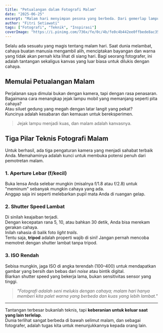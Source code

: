 ```yaml
---
title: "Petualangan dalam Fotografi Malam"
date: "2025-06-25"
excerpt: "Malam hari menyimpan pesona yang berbeda. Dari gemerlap lampu kota hingga keheningan alam di bawah bintang, mari kita jelajahi dunia fotografi minim cahaya..."
author: "Fitri Setiawati"
tags: ["Fotografi", "Teknik", "Inspirasi"]
coverImage: "https://i.pinimg.com/736x/fe/0c/4b/fe0c4b442ee0ffbede8ac35cc08ecd6a.jpg"
---
```


Selalu ada sesuatu yang magis tentang malam hari. Saat dunia melambat, cahaya buatan manusia mengambil alih, menciptakan bayangan dan warna yang tidak akan pernah kita lihat di siang hari. Bagi seorang fotografer, ini adalah tantangan sekaligus kanvas yang luar biasa untuk dilukis dengan cahaya.

## Memulai Petualangan Malam

Perjalanan saya dimulai bukan dengan kamera, tapi dengan rasa penasaran.  
Bagaimana cara menangkap jejak lampu mobil yang memanjang seperti pita cahaya?  
Atau siluet gedung yang megah dengan latar langit yang pekat?  
Kuncinya adalah kesabaran dan kemauan untuk bereksperimen.

> Jejak lampu menjadi kuas, dan malam adalah kanvasnya.

## Tiga Pilar Teknis Fotografi Malam

Untuk berhasil, ada tiga pengaturan kamera yang menjadi sahabat terbaik Anda. Memahaminya adalah kunci untuk membuka potensi penuh dari pemotretan malam.

### 1. Aperture Lebar (f/kecil)

Buka lensa Anda selebar mungkin (misalnya f/1.8 atau f/2.8) untuk "meminum" sebanyak mungkin cahaya yang ada.  
Anggap saja ini seperti melebarkan pupil mata Anda di ruangan gelap.

### 2. Shutter Speed Lambat

Di sinilah keajaiban terjadi.  
Dengan kecepatan rana 5, 10, atau bahkan 30 detik, Anda bisa merekam gerakan cahaya.  
Inilah rahasia di balik foto _light trails_.  
Tentu saja, **tripod** adalah properti wajib di sini! Jangan pernah mencoba memotret dengan shutter lambat tanpa tripod.

### 3. ISO Rendah

Sebisa mungkin, jaga ISO di angka terendah (100–400) untuk mendapatkan gambar yang bersih dan bebas dari _noise_ atau bintik digital.  
Biarkan shutter speed yang bekerja lama, bukan sensitivitas sensor yang tinggi.

> _"Fotografi adalah seni melukis dengan cahaya; malam hari hanya memberi kita palet warna yang berbeda dan kuas yang lebih lambat."_

---

Tantangan terbesar bukanlah teknis, tapi **keberanian untuk keluar saat yang lain terlelap**.  
Dunia terlihat sangat berbeda di bawah selimut malam, dan sebagai fotografer, adalah tugas kita untuk menunjukkannya kepada orang lain.
